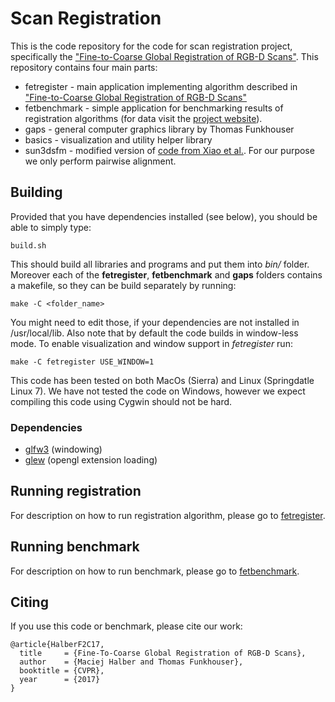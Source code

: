# Scan Registration

This is the code repository for the code for scan registration project, 
specifically the ["Fine-to-Coarse Global Registration of RGB-D Scans"][1]. This
repository contains four main parts:
- fetregister - main application implementing algorithm described in ["Fine-to-Coarse Global Registration of RGB-D Scans"][1]
- fetbenchmark - simple application for benchmarking results of registration algorithms (for data visit the [project website][2]). 
- gaps - general computer graphics library by Thomas Funkhouser
- basics - visualization and utility helper library
- sun3dsfm - modified version of [code from Xiao et al.][3]. For our purpose we only perform pairwise alignment.

## Building
Provided that you have dependencies installed (see below), you should be able to simply type:
~~~~
build.sh
~~~~
This should build all libraries and programs and put them into *bin/* folder. Moreover each of the **fetregister**, **fetbenchmark** and **gaps** folders contains a makefile, so they can be build separately by running: 
~~~~
make -C <folder_name>
~~~~
You might need to edit those, if your dependencies are not installed in /usr/local/lib. Also note that by default the code builds in window-less mode. To enable visualization and window support in *fetregister* run:
~~~~
make -C fetregister USE_WINDOW=1
~~~~

This code has been tested on both MacOs (Sierra) and Linux (Springdatle Linux 7). We have not tested the code on Windows, however we expect compiling this code using Cygwin should not be hard.

### Dependencies
- [glfw3](http://www.glfw.org/docs/latest/) (windowing)
- [glew](http://glew.sourceforge.net) (opengl extension loading)

## Running registration
For description on how to run registration algorithm, please go to [fetregister](fetregister/Readme.md).

## Running benchmark
For description on how to run benchmark, please go to [fetbenchmark](fetregister/Readme.md).

## Citing
If you use this code or benchmark, please cite our work:
~~~~
@article{HalberF2C17,
  title     = {Fine-To-Coarse Global Registration of RGB-D Scans},
  author    = {Maciej Halber and Thomas Funkhouser},
  booktitle = {CVPR}, 
  year      = {2017} 
}
~~~~


[1]:  http://scanregistration.cs.princeton.edu/assets/HalberF2C_CVPR2017.pdf "Fine-to-Coarse Global Registration of RGB-D Scans"
[2]:  http://scanregistration.cs.princeton.edu "Scan Registation Project websites"
[3]:  https://github.com/PrincetonVision/SUN3Dsfm "Sun3dsfm"
